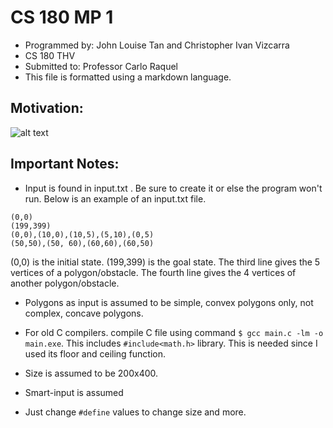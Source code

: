# CS 180 MP 1
* Programmed by: John Louise Tan and Christopher Ivan Vizcarra
* CS 180 THV
* Submitted to: Professor Carlo Raquel
* This file is formatted using a markdown language.

## Motivation:
![alt text](https://scontent-hkg3-1.xx.fbcdn.net/hphotos-xfp1/v/t1.0-9/s720x720/12011275_1078573155488513_5717876656930667884_n.jpg?oh=8e1f98b525f48f2f4beb9829f73dc5b6&oe=5699AF8B)

## Important Notes:
* Input is found in input.txt . Be sure to create it or else the program won't run. Below is an example of an input.txt file.
```
(0,0)
(199,399)
(0,0),(10,0),(10,5),(5,10),(0,5)
(50,50),(50, 60),(60,60),(60,50)
```
(0,0) is the initial state.
(199,399) is the goal state.
The third line gives the 5 vertices of a polygon/obstacle.
The fourth line gives the 4 vertices of another polygon/obstacle.

* Polygons as input is assumed to be simple, convex polygons only, not complex, concave polygons.

* For old C compilers. compile C file using command `$ gcc main.c -lm -o main.exe`. This includes `#include<math.h>` library. This is needed since I used its floor and ceiling function.

* Size is assumed to be 200x400.

* Smart-input is assumed

* Just change `#define` values to change size and more.
